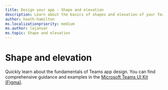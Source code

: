 ```yaml
---
title: Design your app - Shape and elevation
description: Learn about the basics of shapes and elevation of your Teams app.
author: heath-hamilton
ms.localizationpriority: medium
ms.author: lajanuar
ms.topic: Shape and elevation
---
```

# Shape and elevation

Quickly learn about the fundamentals of Teams app design. You can find comprehensive guidance and examples in the [Microsoft Teams UI Kit (Figma)](https://www.figma.com/community/file/916836509871353159).
